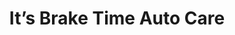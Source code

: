 ---
title: "It’s Brake Time Auto Care"
url: /polkville/its-brake-time-auto-care/
shop: Autowerkstatt
---
